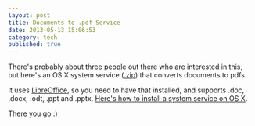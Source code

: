 ```yaml
---
layout: post
title: Documents to .pdf Service
date: 2013-05-13 15:06:53
category: tech
published: true
---
```


There's probably about three people out there who are interested in this, but here's an OS X system service ([.zip](http://appchive.net/f/tschoof/71512)) that converts documents to pdfs. 

It uses [LibreOffice](http://www.libreoffice.org/download), so you need to have that installed, and supports .doc, .docx, .odt, .ppt and .pptx. [Here's how to install a system service on OS X](http://brettterpstra.com/howtos/install-an-os-x-system-service/).

There you go :)